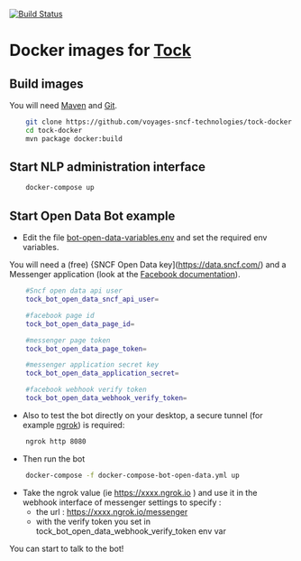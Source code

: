 [![Build Status](https://travis-ci.org/voyages-sncf-technologies/tock-docker.png)](https://travis-ci.org/voyages-sncf-technologies/tock-docker)

# Docker images for [Tock](https://github.com/voyages-sncf-technologies/tock)

## Build images

You will need [Maven](https://maven.apache.org/) and [Git](https://git-scm.com/).

```sh 
    git clone https://github.com/voyages-sncf-technologies/tock-docker.git
    cd tock-docker
    mvn package docker:build
```

## Start NLP administration interface

```sh 
    docker-compose up
``` 

## Start Open Data Bot example

* Edit the file [bot-open-data-variables.env](https://github.com/voyages-sncf-technologies/tock-docker/blob/master/bot-open-data-variables.env) and set the required env variables.
 
You will need a (free) {SNCF Open Data key](https://data.sncf.com/) and a Messenger application (look at the [Facebook documentation](https://developers.facebook.com/docs/messenger-platform/guides/quick-start)). 

```sh 
    #Sncf open data api user
    tock_bot_open_data_sncf_api_user=

    #facebook page id
    tock_bot_open_data_page_id=

    #messenger page token
    tock_bot_open_data_page_token=

    #messenger application secret key
    tock_bot_open_data_application_secret=

    #facebook webhook verify token
    tock_bot_open_data_webhook_verify_token=
``` 

* Also to test the bot directly on your desktop, a secure tunnel (for example [ngrok](https://ngrok.com/)) is required:

```sh 
    ngrok http 8080
``` 

* Then run the bot

```sh 
    docker-compose -f docker-compose-bot-open-data.yml up
``` 

* Take the ngrok value (ie  https://xxxx.ngrok.io ) and use it in the webhook interface of messenger settings to specify :
   * the url : https://xxxx.ngrok.io/messenger
   * with the verify token you set in tock_bot_open_data_webhook_verify_token env var

You can start to talk to the bot!